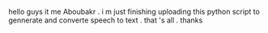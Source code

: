 hello guys  it me Aboubakr . i m just finishing uploading this python script to gennerate and converte speech to text .
that 's all .
thanks 
